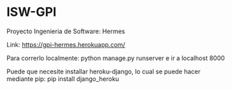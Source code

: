 # ISW-GPI
Proyecto Ingenieria de Software: Hermes

Link: https://gpi-hermes.herokuapp.com/

Para correrlo localmente: python manage.py runserver e ir a localhost 8000

Puede que necesite installar heroku-django, lo cual se puede hacer mediante pip: pip install django_heroku

